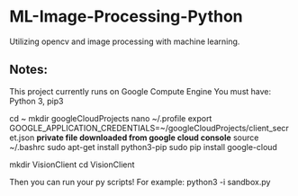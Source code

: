 # ML-Image-Processing-Python
Utilizing opencv and image processing with machine learning.

## Notes:

This project currently runs on Google Compute Engine
You must have: Python 3, pip3

cd ~
mkdir googleCloudProjects
nano ~/.profile
export GOOGLE_APPLICATION_CREDENTIALS=~/googleCloudProjects/client_secret.json **private file downloaded from google cloud console**
source ~/.bashrc
sudo apt-get install  python3-pip
sudo pip install google-cloud

mkdir VisionClient
cd VisionClient

Then you can run your py scripts!
For example: python3 -i sandbox.py